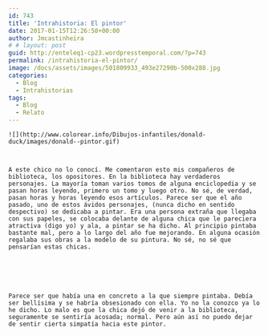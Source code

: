 ```yaml
---
id: 743
title: 'Intrahistoria: El pintor'
date: 2017-01-15T12:26:58+00:00
author: Jmcastinheira
# # layout: post
guid: http://enteleq1-cp23.wordpresstemporal.com/?p=743
permalink: /intrahistoria-el-pintor/
image: /docs/assets/images/501809933_493e27290b-500x288.jpg
categories:
  - Blog
  - Intrahistorias
tags:
  - Blog
  - Relato
---
```

<div id="body-138438" class="content-body">
  
    ![](http://www.colorear.info/Dibujos-infantiles/donald-duck/images/donald--pintor.gif)
  
  
  
    A este chico no lo conocí. Me comentaron esto mis compañeros de biblioteca, los opositores. En la biblioteca hay verdaderos personajes. La mayoría toman varios tomos de alguna enciclopedia y se pasan horas leyendo, primero un tomo y luego otro. No sé, de verdad, pasan horas y horas leyendo esos artículos. Parece ser que el año pasado, uno de estos ávidos personajes, (nunca dicho en sentido despectivo) se dedicaba a pintar. Era una persona extraña que llegaba con sus papeles, se colocaba delante de alguna chica que le pareciera atractiva (digo yo) y ala, a pintar se ha dicho. Al principio pintaba bastante mal, pero a lo largo del año fue mejorando. En alguna ocasión regalaba sus obras a la modelo de su pintura. No sé, no sé que pensarían estas chicas.
  
  
  
  
  
  
    Parece ser que había una en concreto a la que siempre pintaba. Debía ser bellísima y se habría obsesionado con ella. Yo no la conozco ya lo he dicho. Lo malo es que la chica dejó de venir a la biblioteca, seguramente se sentiría acosada; normal. Pero aún así no puedo dejar de sentir cierta simpatía hacia este pintor.
  
